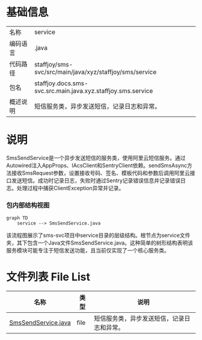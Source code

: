 # 基础信息

|      |      |
|------|------|
| 名称 | service |
| 编码语言 | .java |
| 代码路径 | staffjoy/sms-svc/src/main/java/xyz/staffjoy/sms/service |
| 包名 | staffjoy.docs.sms-svc.src.main.java.xyz.staffjoy.sms.service |
| 概述说明 | 短信服务类，异步发送短信，记录日志和异常。 |

# 说明

SmsSendService是一个异步发送短信的服务类，使用阿里云短信服务。通过Autowired注入AppProps、IAcsClient和SentryClient依赖。sendSmsAsync方法接收SmsRequest参数，设置接收号码、签名、模板代码和参数后调用阿里云接口发送短信。成功时记录日志，失败时通过Sentry记录错误信息并记录错误日志。处理过程中捕获ClientException异常并记录。


### 包内部结构视图

```mermaid
graph TD
    service --> SmsSendService.java
```

该流程图展示了sms-svc项目中service目录的层级结构。根节点为service文件夹，其下包含一个Java文件SmsSendService.java。这种简单的树形结构表明该服务模块可能专注于短信发送功能，且当前仅实现了一个核心服务类。

# 文件列表 File List

| 名称   | 类型  | 说明 |
|-------|------|-------------|
| [SmsSendService.java](SmsSendService.md) | file | 短信服务类，异步发送短信，记录日志和异常。 |


